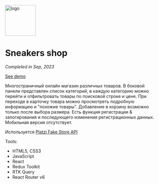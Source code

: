 <image src="https://i.ibb.co/yPHzLkr/Group-46-1.png" alt="logo" border="0" width="100px" height="100px">

# Sneakers shop

_Completed in Sep, 2023_

[See demo](https://polyvit.github.io/Sneakers/)

Многостраничный онлайн магазин различных товаров. В боковой панели представлен список категорий, в каждую категорию можно перейти и отфильтровать товары по поисковой строке и цене. При переходе в карточку товара можно просмотреть подробную информацию и "похожие товары". Добавление в корзину возможно только после выбора размера. Есть функция регистрации & залогирования и последующего изменения регистрационных данных. Мобильная версия отсутствует.

Используется [Platzi Fake Store API](https://fakeapi.platzi.com/en/rest/introduction)

Tools:

- HTML5, CSS3
- JavaScript
- React
- Redux Toolkit
- RTK Query
- React Router v6
